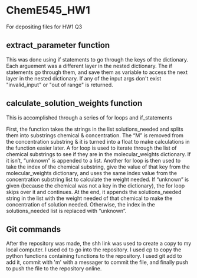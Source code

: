 # ChemE545_HW1
For depositing files for HW1 Q3

## extract_parameter function

This was done using if statements to go through the keys of the dictionary. Each arguement was a
different layer in the nested dictionary. The if statements go through them, and save them as variable
to access the next layer in the nested dictionary. If any of the input args don't exist
"invalid_input" or "out of range" is returned.

## calculate_solution_weights function

This is accomplished through a series of for loops and if_statements

First, the function takes the strings in the list solutions_needed and splits them into substrings chemical & concentration. The “M” is removed from the concentration substring & it is turned into a float to make calculations in the function easier later.
A for loop is used to iterate through the list of chemical substrings to see if they are in the molecular_weights dictionary. If it isn’t, “unknown” is appended to a list. Another for loop is then used to take the index of the chemical substring, give the value of that key from the molecular_weights dictionary, and uses the same index value from the concentration substring list to calculate the weight needed. If “unknown” is given (because the chemical was not a key in the dictionary), the for loop skips over it and continues. At the end, it appends the solutions_needed string in the list with the weight needed of that chemical to make the concentration of solution needed. Otherwise, the index in the solutions_needed list is replaced with “unknown”.

## Git commands
After the repository was made, the shh link was used to create a copy to my local computer.
I used cd to go into the repository.
I used cp to copy the python functions containing functions to the repository.
I used git add to add it, commit with 'm' with a messager to commit the file, and finally
push to push the file to the repository online.
